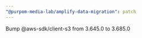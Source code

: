```yaml
---
"@purpom-media-lab/amplify-data-migration": patch
---
```


Bump @aws-sdk/client-s3 from 3.645.0 to 3.685.0
